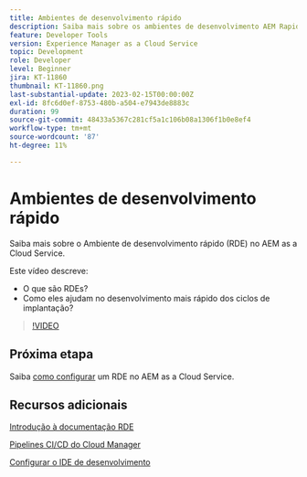 ```yaml
---
title: Ambientes de desenvolvimento rápido
description: Saiba mais sobre os ambientes de desenvolvimento AEM Rapid, o que são e como eles podem ajudar no desenvolvimento mais rápido para os ciclos de implantação.
feature: Developer Tools
version: Experience Manager as a Cloud Service
topic: Development
role: Developer
level: Beginner
jira: KT-11860
thumbnail: KT-11860.png
last-substantial-update: 2023-02-15T00:00:00Z
exl-id: 8fc6d0ef-8753-480b-a504-e7943de8883c
duration: 99
source-git-commit: 48433a5367c281cf5a1c106b08a1306f1b0e8ef4
workflow-type: tm+mt
source-wordcount: '87'
ht-degree: 11%

---
```


# Ambientes de desenvolvimento rápido

Saiba mais sobre o Ambiente de desenvolvimento rápido (RDE) no AEM as a Cloud Service.

Este vídeo descreve:

- O que são RDEs?
- Como eles ajudam no desenvolvimento mais rápido dos ciclos de implantação?

>[!VIDEO](https://video.tv.adobe.com/v/3414128?quality=12&learn=on)

## Próxima etapa

Saiba [como configurar](./how-to-setup.md) um RDE no AEM as a Cloud Service.

## Recursos adicionais

[Introdução à documentação RDE](https://experienceleague.adobe.com/docs/experience-manager-cloud-service/content/implementing/developing/rapid-development-environments.html?lang=pt-BR#introduction)

[Pipelines CI/CD do Cloud Manager](https://experienceleague.adobe.com/docs/experience-manager-cloud-service/content/implementing/using-cloud-manager/cicd-pipelines/introduction-ci-cd-pipelines.html?lang=pt-BR)

[Configurar o IDE de desenvolvimento](https://experienceleague.adobe.com/docs/experience-manager-learn/cloud-service/local-development-environment-set-up/development-tools.html?lang=pt-BR)
